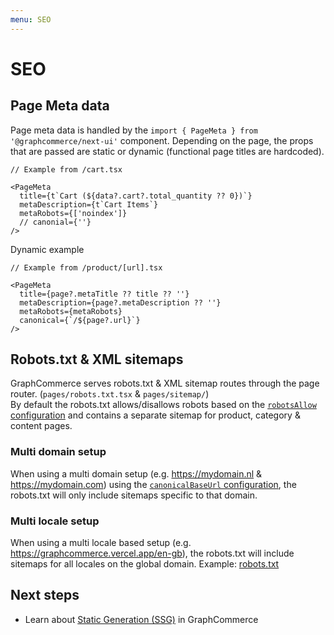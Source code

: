 ```yaml
---
menu: SEO
---
```


# SEO

## Page Meta data

Page meta data is handled by the
`import { PageMeta } from '@graphcommerce/next-ui'` component. Depending on the
page, the props that are passed are static or dynamic (functional page titles
are hardcoded).

```tsx
// Example from /cart.tsx

<PageMeta
  title={t`Cart (${data?.cart?.total_quantity ?? 0})`}
  metaDescription={t`Cart Items`}
  metaRobots={['noindex']}
  // canonial={''}
/>
```

Dynamic example

```tsx
// Example from /product/[url].tsx

<PageMeta
  title={page?.metaTitle ?? title ?? ''}
  metaDescription={page?.metaDescription ?? ''}
  metaRobots={metaRobots}
  canonical={`/${page?.url}`}
/>
```

## Robots.txt & XML sitemaps

GraphCommerce serves robots.txt & XML sitemap routes through the page router.
(`pages/robots.txt.tsx` & `pages/sitemap/`)  
By default the robots.txt allows/disallows robots based on the
[`robotsAllow` configuration](./config.md#robotsallow-boolean) and contains a
separate sitemap for product, category & content pages.

### Multi domain setup

When using a multi domain setup (e.g. https://mydomain.nl &
https://mydomain.com) using the
[`canonicalBaseUrl` configuration](./config.md#canonicalbaseurl-string), the
robots.txt will only include sitemaps specific to that domain.

### Multi locale setup

When using a multi locale based setup (e.g.
https://graphcommerce.vercel.app/en-gb), the robots.txt will include sitemaps
for all locales on the global domain. Example:
[robots.txt](https://graphcommerce.vercel.app/robots.txt)

## Next steps

- Learn about [Static Generation (SSG)](../framework/static-generation.md) in
  GraphCommerce
